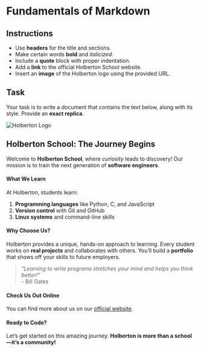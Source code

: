 # Fundamentals of Markdown

## Instructions 
- Use **headers** for the title and sections.
- Make certain words **bold** and _italicized_.
- Include a **quote** block with proper indentation.
- Add a **link** to the official Holberton School website.
- Insert an **image** of the Holberton logo using the provided URL.

## Task

Your task is to write a document that contains the text below, along with its style. Provide an **exact replica**. 


![Holberton Logo](https://ml.globenewswire.com/Resource/Download/a08e6c28-55be-44c8-8461-03544f094b38)


## **Holberton School: The Journey Begins**

Welcome to **Holberton School**, where _curiosity_ leads to discovery! Our mission is to train the next generation of **software engineers**.

#### What We Learn
At Holberton, students learn:
1. **Programming languages** like Python, C, and JavaScript
2. **Version control** with Git and GitHub
3. **Linux systems** and command-line skills

#### Why Choose Us?
Holberton provides a unique, hands-on approach to learning. Every student works on **real projects** and collaborates with others. You’ll build a **portfolio** that shows off your skills to future employers.

> *"Learning to write programs stretches your mind and helps you think better!"*  
> \- Bill Gates

#### Check Us Out Online
You can find more about us on our [official website](https://www.holbertonschool.com).

#### Ready to Code?
Let’s get started on this amazing journey. **Holberton is more than a school—it’s a community!**

